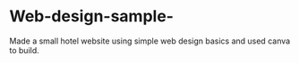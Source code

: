 # Web-design-sample-
Made a small hotel website using simple web design basics and used canva to build.
